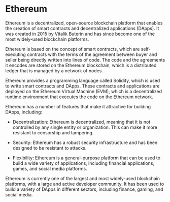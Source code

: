 # Ethereum
Ethereum is a decentralized, open-source blockchain platform that enables the creation of smart contracts and decentralized applications (DApps). It was created in 2015 by Vitalik Buterin and has since become one of the most widely-used blockchain platforms.

Ethereum is based on the concept of smart contracts, which are self-executing contracts with the terms of the agreement between buyer and seller being directly written into lines of code. The code and the agreements it encodes are stored on the Ethereum blockchain, which is a distributed ledger that is managed by a network of nodes.

Ethereum provides a programming language called Solidity, which is used to write smart contracts and DApps. These contracts and applications are deployed on the Ethereum Virtual Machine (EVM), which is a decentralized runtime environment that executes the code on the Ethereum network.

Ethereum has a number of features that make it attractive for building DApps, including:

- Decentralization: Ethereum is decentralized, meaning that it is not controlled by any single entity or organization. This can make it more resistant to censorship and   tampering.

- Security: Ethereum has a robust security infrastructure and has been designed to be resistant to attacks.

- Flexibility: Ethereum is a general-purpose platform that can be used to build a wide variety of applications, including financial applications, games, and social media   platforms.

Ethereum is currently one of the largest and most widely-used blockchain platforms, with a large and active developer community. It has been used to build a variety of DApps in different sectors, including finance, gaming, and social media.
